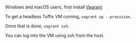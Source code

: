 
Windows and macOS users, first install [Vagrant](https://www.vagrantup.com/downloads.html).

To get a headless Tuffix VM running, `vagrant up --provision`.

Once that is done, `vagrant ssh`.

You can log into the VM using ssh from the host.
